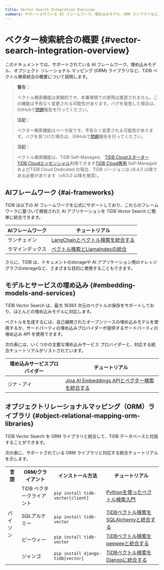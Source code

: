 ```yaml
---
title: Vector Search Integration Overview
summary: サポートされている AI フレームワーク、埋め込みモデル、ORM ライブラリなど、TiDB ベクトル検索統合の概要。
---
```


# ベクター検索統合の概要 {#vector-search-integration-overview}

このドキュメントでは、サポートされている AI フレームワーク、埋め込みモデル、オブジェクト リレーショナル マッピング (ORM) ライブラリなど、TiDB ベクトル検索統合の概要について説明します。

<CustomContent platform="tidb">

> **警告：**
>
> ベクトル検索機能は実験的です。本番環境での使用は推奨されません。この機能は予告なく変更される可能性があります。バグを発見した場合は、GitHubで[問題](https://github.com/pingcap/tidb/issues)報告を行ってください。

</CustomContent>

<CustomContent platform="tidb-cloud">

> **注記：**
>
> ベクター検索機能はベータ版です。予告なく変更される可能性があります。バグを見つけた場合は、GitHubで[問題](https://github.com/pingcap/tidb/issues)報告を行ってください。

</CustomContent>

> **注記：**
>
> ベクトル検索機能は、TiDB Self-Managed、 [TiDB Cloudスターター](https://docs.pingcap.com/tidbcloud/select-cluster-tier#tidb-cloud-serverless) [TiDB Cloudエッセンシャル](https://docs.pingcap.com/tidbcloud/select-cluster-tier#essential)利用できます[TiDB Cloud専用](https://docs.pingcap.com/tidbcloud/select-cluster-tier#tidb-cloud-dedicated) Self-Managed およびTiDB Cloud Dedicated の場合、TiDB バージョンは v8.4.0 以降である必要があります（v8.5.0 以降を推奨）。

## AIフレームワーク {#ai-frameworks}

TiDB は以下の AI フレームワークを公式にサポートしており、これらのフレームワークに基づいて開発された AI アプリケーションを TiDB Vector Search に簡単に統合できます。

| AIフレームワーク | チュートリアル                                                                           |
| --------- | --------------------------------------------------------------------------------- |
| ランチェイン    | [LangChainとベクトル検索を統合する](/vector-search/vector-search-integrate-with-langchain.md) |
| ラマインデックス  | [ベクトル検索とLlamaIndexの統合](/vector-search/vector-search-integrate-with-llamaindex.md) |

さらに、TiDB は、ドキュメントのstorageや AI アプリケーション用のナレッジ グラフのstorageなど、さまざまな目的に使用することもできます。

## モデルとサービスの埋め込み {#embedding-models-and-services}

TiDB Vector Search は、最大 16383 次元のベクトルの保存をサポートしており、ほとんどの埋め込みモデルに対応します。

ベクトルを生成するには、自己展開されたオープンソースの埋め込みモデルを使用するか、サードパーティの埋め込みプロバイダーが提供するサードパーティの埋め込み API を使用できます。

次の表には、いくつかの主要な埋め込みサービス プロバイダーと、対応する統合チュートリアルがリストされています。

| 埋め込みサービスプロバイダー | チュートリアル                                                                                               |
| -------------- | ----------------------------------------------------------------------------------------------------- |
| ジナ・アイ          | [Jina AI Embeddings APIとベクター検索を統合する](/vector-search/vector-search-integrate-with-jinaai-embedding.md) |

## オブジェクトリレーショナルマッピング（ORM）ライブラリ {#object-relational-mapping-orm-libraries}

TiDB Vector Search を ORM ライブラリと統合して、TiDB データベースと対話することができます。

次の表に、サポートされている ORM ライブラリと対応する統合チュートリアルを示します。

<table><tr><th>言語</th><th>ORM/クライアント</th><th>インストール方法</th><th>チュートリアル</th></tr><tr><td rowspan="4">パイソン</td><td>TiDB ベクタークライアント</td><td><code>pip install tidb-vector[client]</code></td><td> <a href="/tidb/v8.5/vector-search-get-started-using-python">Pythonを使ったベクトル検索入門</a></td></tr><tr><td>SQLアルケミー</td><td><code>pip install tidb-vector</code></td><td> <a href="/tidb/v8.5/vector-search-integrate-with-sqlalchemy">TiDBベクトル検索をSQLAlchemyと統合する</a></td></tr><tr><td>ピーウィー</td><td><code>pip install tidb-vector</code></td><td> <a href="/tidb/v8.5/vector-search-integrate-with-peewee">TiDBベクトル検索をpeeweeと統合する</a></td></tr><tr><td>ジャンゴ</td><td><code>pip install django-tidb[vector]</code></td><td> <a href="/tidb/v8.5/vector-search-integrate-with-django-orm">TiDBベクトル検索をDjangoに統合する</a></td></tr></table>
